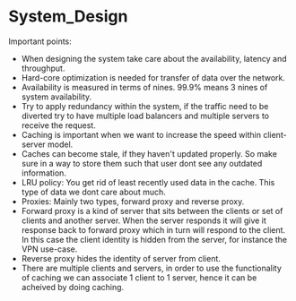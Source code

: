 # System_Design

Important points:
* When designing the system take care about the availability, latency and throughput.
* Hard-core optimization is needed for transfer of data over the network.
* Availability is measured in terms of nines. 99.9% means 3 nines of system availability.
* Try to apply redundancy within the system, if the traffic need to be diverted try to have multiple load balancers and multiple servers to receive the request.
* Caching is important when we want to increase the speed within client-server model.
* Caches can become stale, if they haven't updated properly. So make sure in a way to store them such that user dont see any outdated information.
* LRU policy: You get rid of least recently used data in the cache. This type of data we dont care about much.
* Proxies: Mainly two types, forward proxy and reverse proxy.
* Forward proxy is a kind of server that sits between the clients or set of clients and another server. When the server responds it will give it response back to forward proxy which in turn will respond to the client. In this case the client identity is hidden from the server, for instance the VPN use-case.
* Reverse proxy hides the identity of server from client.
* There are multiple clients and servers, in order to use the functionality of caching we can associate 1 client to 1 server, hence it can be acheived by doing caching.
